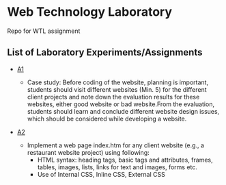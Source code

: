 # Web Technology Laboratory

<p>Repo for WTL assignment</p>

## List of Laboratory Experiments/Assignments

- [A1](https://github.com/MrNoBody86/WTL/blob/c186a461e87e7ea87b18aa27bf5c7828199264cd/A1.xlsx)
  - Case study:
    Before coding of the website, planning is important, students should visit different websites (Min.
    5) for the different client projects and note down the evaluation results for these websites, either
    good website or bad website.From the evaluation, students should learn and conclude different website
    design issues, which should be considered while developing a website. 

- [A2](https://github.com/MrNoBody86/WTL/tree/c186a461e87e7ea87b18aa27bf5c7828199264cd/A2)
  - Implement a web page index.htm for any client website (e.g., a restaurant website project) using
    following:
      - HTML syntax: heading tags, basic tags and attributes, frames, tables, images, lists, links
for text and images, forms etc.
      - Use of Internal CSS, Inline CSS, External CSS
